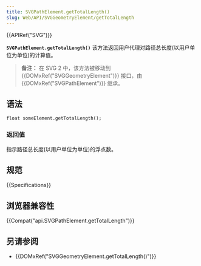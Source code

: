 ```yaml
---
title: SVGPathElement.getTotalLength()
slug: Web/API/SVGGeometryElement/getTotalLength
---
```


{{APIRef("SVG")}}

**`SVGPathElement.getTotalLength()`** 该方法返回用户代理对路径总长度(以用户单位为单位)的计算值。

> **备注：** 在 SVG 2 中，该方法被移动到 {{DOMxRef("SVGGeometryElement")}} 接口，由 {{DOMxRef("SVGPathElement")}} 继承。

## 语法

```
float someElement.getTotalLength();
```

### 返回值

指示路径总长度(以用户单位为单位)的浮点数。

## 规范

{{Specifications}}

## 浏览器兼容性

{{Compat("api.SVGPathElement.getTotalLength")}}

## 另请参阅

- {{DOMxRef("SVGGeometryElement.getTotalLength()")}}
